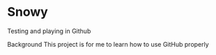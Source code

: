 # Snowy
Testing and playing in Github

Background
This project is for me to learn how to use GitHub properly